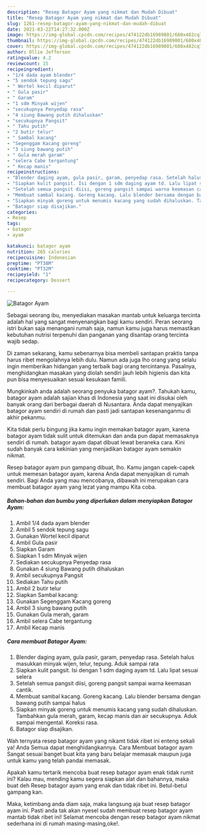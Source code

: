 ```yaml
---
description: "Resep Batagor Ayam yang nikmat dan Mudah Dibuat"
title: "Resep Batagor Ayam yang nikmat dan Mudah Dibuat"
slug: 1261-resep-batagor-ayam-yang-nikmat-dan-mudah-dibuat
date: 2021-03-22T14:27:32.000Z
image: https://img-global.cpcdn.com/recipes/474122db16989801/680x482cq70/batagor-ayam-foto-resep-utama.jpg
thumbnail: https://img-global.cpcdn.com/recipes/474122db16989801/680x482cq70/batagor-ayam-foto-resep-utama.jpg
cover: https://img-global.cpcdn.com/recipes/474122db16989801/680x482cq70/batagor-ayam-foto-resep-utama.jpg
author: Ollie Jefferson
ratingvalue: 4.2
reviewcount: 15
recipeingredient:
- "1/4 dada ayam blender"
- "5 sendok tepung sagu"
- " Wortel kecil diparut"
- " Gula pasir"
- " Garam"
- "1 sdm Minyak wijen"
- "secukupnya Penyedap rasa"
- "4 siung Bawang putih dihaluskan"
- "secukupnya Pangsit"
- " Tahu putih"
- "2 butir telur"
- " Sambal kacang"
- "Segenggam Kacang goreng"
- "3 siung bawang putih"
- " Gula merah garam"
- "selera Cabe tergantung"
- " Kecap manis"
recipeinstructions:
- "Blender daging ayam, gula pasir, garam, penyedap rasa. Setelah halus masukkan minyak wijen, telur, tepung. Aduk sampai rata"
- "Siapkan kulit pangsit. Isi dengan 1 sdm daging ayam td. Lalu lipat sesuai selera"
- "Setelah semua pangsit diisi, goreng pangsit sampai warna keemasan cantik."
- "Membuat sambal kacang. Goreng kacang. Lalu blender bersama dengan bawang putih sampai halus"
- "Siapkan minyak goreng untuk menumis kacang yang sudah dihaluskan. Tambahkan gula merah, garam, kecap manis dan air secukupnya. Aduk sampai mengental. Koreksi rasa."
- "Batagor siap disajikan."
categories:
- Resep
tags:
- batagor
- ayam

katakunci: batagor ayam 
nutrition: 265 calories
recipecuisine: Indonesian
preptime: "PT38M"
cooktime: "PT32M"
recipeyield: "1"
recipecategory: Dessert

---
```



![Batagor Ayam](https://img-global.cpcdn.com/recipes/474122db16989801/680x482cq70/batagor-ayam-foto-resep-utama.jpg)

Sebagai seorang ibu, menyediakan masakan mantab untuk keluarga tercinta adalah hal yang sangat menyenangkan bagi kamu sendiri. Peran seorang istri bukan saja menangani rumah saja, namun kamu juga harus memastikan kebutuhan nutrisi terpenuhi dan panganan yang disantap orang tercinta wajib sedap.

Di zaman  sekarang, kamu sebenarnya bisa membeli santapan praktis tanpa harus ribet mengolahnya lebih dulu. Namun ada juga lho orang yang selalu ingin memberikan hidangan yang terbaik bagi orang tercintanya. Pasalnya, menghidangkan masakan yang diolah sendiri jauh lebih higienis dan kita pun bisa menyesuaikan sesuai kesukaan famili. 



Mungkinkah anda adalah seorang penyuka batagor ayam?. Tahukah kamu, batagor ayam adalah sajian khas di Indonesia yang saat ini disukai oleh banyak orang dari berbagai daerah di Nusantara. Anda dapat menyajikan batagor ayam sendiri di rumah dan pasti jadi santapan kesenanganmu di akhir pekanmu.

Kita tidak perlu bingung jika kamu ingin memakan batagor ayam, karena batagor ayam tidak sulit untuk ditemukan dan anda pun dapat memasaknya sendiri di rumah. batagor ayam dapat dibuat lewat beraneka cara. Kini sudah banyak cara kekinian yang menjadikan batagor ayam semakin nikmat.

Resep batagor ayam pun gampang dibuat, lho. Kamu jangan capek-capek untuk memesan batagor ayam, karena Anda dapat menyajikan di rumah sendiri. Bagi Anda yang mau mencobanya, dibawah ini merupakan cara membuat batagor ayam yang lezat yang mampu Kita coba.

<!--inarticleads1-->

##### Bahan-bahan dan bumbu yang diperlukan dalam menyiapkan Batagor Ayam:

1. Ambil 1/4 dada ayam blender
1. Ambil 5 sendok tepung sagu
1. Gunakan  Wortel kecil diparut
1. Ambil  Gula pasir
1. Siapkan  Garam
1. Siapkan 1 sdm Minyak wijen
1. Sediakan secukupnya Penyedap rasa
1. Gunakan 4 siung Bawang putih dihaluskan
1. Ambil secukupnya Pangsit
1. Sediakan  Tahu putih
1. Ambil 2 butir telur
1. Siapkan  Sambal kacang:
1. Gunakan Segenggam Kacang goreng
1. Ambil 3 siung bawang putih
1. Gunakan  Gula merah, garam
1. Ambil selera Cabe tergantung
1. Ambil  Kecap manis




<!--inarticleads2-->

##### Cara membuat Batagor Ayam:

1. Blender daging ayam, gula pasir, garam, penyedap rasa. Setelah halus masukkan minyak wijen, telur, tepung. Aduk sampai rata
1. Siapkan kulit pangsit. Isi dengan 1 sdm daging ayam td. Lalu lipat sesuai selera
1. Setelah semua pangsit diisi, goreng pangsit sampai warna keemasan cantik.
1. Membuat sambal kacang. Goreng kacang. Lalu blender bersama dengan bawang putih sampai halus
1. Siapkan minyak goreng untuk menumis kacang yang sudah dihaluskan. Tambahkan gula merah, garam, kecap manis dan air secukupnya. Aduk sampai mengental. Koreksi rasa.
1. Batagor siap disajikan.




Wah ternyata resep batagor ayam yang nikamt tidak ribet ini enteng sekali ya! Anda Semua dapat menghidangkannya. Cara Membuat batagor ayam Sangat sesuai banget buat kita yang baru belajar memasak maupun juga untuk kamu yang telah pandai memasak.

Apakah kamu tertarik mencoba buat resep batagor ayam enak tidak rumit ini? Kalau mau, mending kamu segera siapkan alat dan bahannya, maka buat deh Resep batagor ayam yang enak dan tidak ribet ini. Betul-betul gampang kan. 

Maka, ketimbang anda diam saja, maka langsung aja buat resep batagor ayam ini. Pasti anda tak akan nyesel sudah membuat resep batagor ayam mantab tidak ribet ini! Selamat mencoba dengan resep batagor ayam nikmat sederhana ini di rumah masing-masing,oke!.

